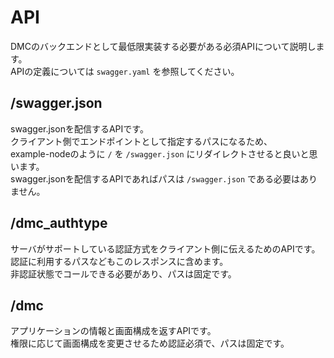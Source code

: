 # API

DMCのバックエンドとして最低限実装する必要がある必須APIについて説明します。  
APIの定義については `swagger.yaml` を参照してください。  

## /swagger.json

swagger.jsonを配信するAPIです。  
クライアント側でエンドポイントとして指定するパスになるため、  
example-nodeのように `/` を `/swagger.json` にリダイレクトさせると良いと思います。  
swagger.jsonを配信するAPIであればパスは `/swagger.json` である必要はありません。  

## /dmc_authtype

サーバがサポートしている認証方式をクライアント側に伝えるためのAPIです。  
認証に利用するパスなどもこのレスポンスに含めます。  
非認証状態でコールできる必要があり、パスは固定です。  

## /dmc

アプリケーションの情報と画面構成を返すAPIです。  
権限に応じて画面構成を変更させるため認証必須で、パスは固定です。  
